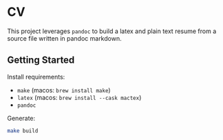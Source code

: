 # CV

This project leverages `pandoc` to build a latex and plain text resume from
a source file written in pandoc markdown.

## Getting Started

Install requirements:
* `make` (macos: `brew install make`)
* `latex` (macos: `brew install --cask mactex`)
* `pandoc`

Generate:

```sh
make build
```
